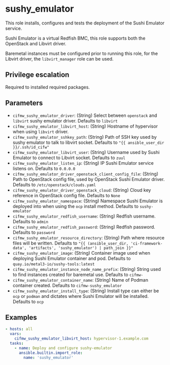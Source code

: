 # sushy_emulator

This role installs, configures and tests the deployment of the Sushi Emulator service.

Sushi Emulator is a virtual Redfish BMC, this role supports both the OpenStack and Libvirt driver.

Baremetal instances must be configured prior to running this role, for the Libvirt driver, the `libvirt_manager` role can be used.

## Privilege escalation

Required to installed required packages.

## Parameters

* `cifmw_sushy_emulator_driver`: (String) Select between `openstack` and `libvirt` sushy emulator driver. Defaults to `libvirt`
* `cifmw_sushy_emulator_libvirt_host`: (String) Hostname of hypervisor when using `libvirt` driver.
* `cifmw_sushy_emulator_sshkey_path`: (String) Path of SSH key used by sushy emulator to talk to libvirt socket. Defaults to `"{{ ansible_user_dir }}/.ssh/id_cifw"`
* `cifmw_sushy_emulator_libvirt_user`: (String) Username used by Sushi Emulator to connect to Libvirt socket. Defaults to `zuul`
* `cifmw_sushy_emulator_listen_ip`: (String) IP Sushi Emulator service listens on. Defaults to `0.0.0.0`
* `cifmw_sushy_emulator_driver_openstack_client_config_file`: (String) Path to OpenStack config file, used by OpenStack Sushi Emulator driver. Defaults to `/etc/openstack/clouds.yaml`
* `cifmw_sushy_emulator_driver_openstack_cloud`: (String) Cloud key reference in OpenStack config file. Defaults to `None`
* `cifmw_sushy_emulator_namespace`: (String) Namespace Sushi Emulator is deployed into when using the `ocp` install method. Defaults to `sushy-emulator`
* `cifmw_sushy_emulator_redfish_username`: (String) Redfish username. Defaults to `admin`
* `cifmw_sushy_emulator_redfish_password`: (String) Redfish password. Defaults to `password`
* `cifmw_sushy_emulator_resource_directory`: (String) Path where resource files will be written. Defaults to `"{{ (ansible_user_dir, 'ci-framework-data', 'artifacts', 'sushy_emulator') | path_join }}"`
* `cifmw_sushy_emulator_image`: (String) Container image used when deploying Sushi Emulator container and pod. Defaults to `quay.io/metal3-io/sushy-tools:latest`
* `cifmw_sushy_emulator_instance_node_name_prefix`: (String) String used to find instances created for baremetal use. Defaults to `cifmw-`
* `cifmw_sushy_emulator_container_name`: (String) Name of Podman container created. Defaults to `cifmw-sushy_emulator`
* `cifmw_sushy_emulator_install_type`: (String) Install type can either be `ocp` or `podman` and dictates where Sushi Emulator will be installed. Defaults to `ocp`

## Examples

```yaml
- hosts: all
  vars:
    cifmw_sushy_emulator_libvirt_host: hypervisor-1.example.com
  tasks:
    - name: Deploy and configure sushy-emulator
      ansible.builtin.import_role:
        name: 'sushy_emulator'
```
